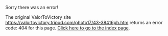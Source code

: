 

Sorry there was an error!

The original ValorToVictory site https://valortovictory.tripod.com/photo17/43-38416ph.htm returns an error code: 404 for this page. [Click here to go to the index page](../index.md).